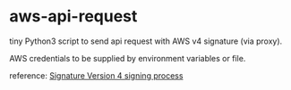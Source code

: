 # aws-api-request

tiny Python3 script to send api request with AWS v4 signature (via proxy).

AWS credentials to be supplied by environment variables or file.

reference:
  [Signature Version 4 signing process](https://docs.aws.amazon.com/ja_jp/general/latest/gr/signature-version-4.html)
